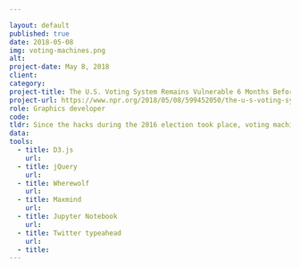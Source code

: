```yaml
---

layout: default
published: true
date: 2018-05-08
img: voting-machines.png
alt:
project-date: May 8, 2018
client:
category:
project-title: The U.S. Voting System Remains Vulnerable 6 Months Before Election Day. What Now?
project-url: https://www.npr.org/2018/05/08/599452050/the-u-s-voting-system-remains-vulnerable-6-months-before-election-day-what-now#interactive-intro
role: Graphics developer
code:
tldr: Since the hacks during the 2016 election took place, voting machine cybersecurity is a notable topic. Learn about what your county uses to vote and whether or not it can be verified for top voting machine security.
data:
tools:
  - title: D3.js
    url:
  - title: jQuery
    url:
  - title: Wherewolf
    url:
  - title: Maxmind
    url:
  - title: Jupyter Notebook
    url:
  - title: Twitter typeahead
    url:
  - title:
---
```

